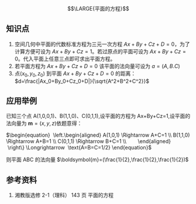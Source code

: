 $$\LARGE{平面的方程}$$
## 知识点
1. 空间几何中平面的代数标准方程为三元一次方程 $Ax+By+Cz+D=0$，为了计算方便可设为 $Ax+By+Cz=1$。若过原点的平面可设为 $Ax+By+Cz=0$。代入平面上任意三点即可求出平面方程。
2. 若平面方程为 $Ax+By+Cz+D=0$ 该平面的法向量可设为 $a=(A,B.C)$
3. 点($x_0,y_0,z_0$) 到平面 $Ax+By+Cz+D=0$ 的距离：$d=\frac{|Ax_0+By_0+Cz_0+D|}{\sqrt{A^2+B^2+C^2}}$

## 应用举例
已知三个点 A(1,0,0,1)、B(1,1,0)、C(0,1,1),设平面的方程为 Ax+By+Cz=1,设平面的法向量为 $\boldsymbol{m}=(x,y,z)$依题意得：

$\begin{equation}
 \left.\begin{aligned}
A(1,0,1) \Rightarrow A+C=1 \\
B(1,1,0) \Rightarrow A+B=1 \\ 
C(0,1,1) \Rightarrow B+C=1 \\
       \end{aligned}
 \right\} \Longrightarrow  \text{A=B=C=1/2}
\end{equation}$

则平面 ABC 的法向量 $\boldsymbol{m}=(\frac{1}{2},\frac{1}{2},\frac{1}{2})$

## 参考资料
1. 湘教版选修 2-1（理科） 143 页 平面的方程
